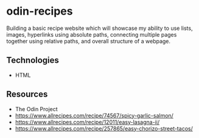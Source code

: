 # odin-recipes

Building a basic recipe website which will showcase my ability to use lists, images, hyperlinks using absolute paths, connecting multiple pages together using relative paths, and overall structure of a webpage.

## Technologies 
- HTML

## Resources
- The Odin Project
- https://www.allrecipes.com/recipe/74567/spicy-garlic-salmon/
- https://www.allrecipes.com/recipe/12011/easy-lasagna-ii/
- https://www.allrecipes.com/recipe/257865/easy-chorizo-street-tacos/